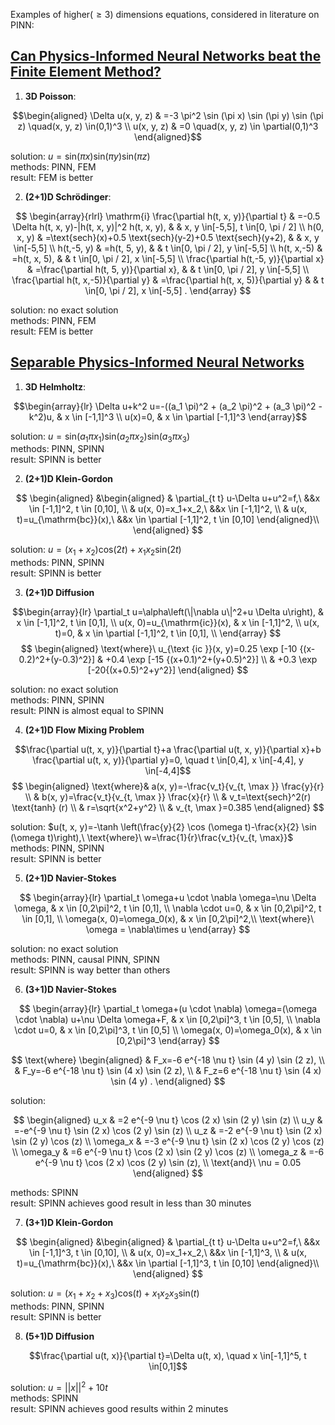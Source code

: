 Examples of higher($\ge3$) dimensions equations, considered in literature on PINN:  
## [Can Physics-Informed Neural Networks beat the Finite Element Method?](https://arxiv.org/pdf/2302.04107)  
1. **3D Poisson**:
   
$$\begin{aligned}
\Delta u(x, y, z) & =-3 \pi^2 \sin (\pi x) \sin (\pi y) \sin (\pi z) \quad(x, y, z) \in(0,1)^3 \\
u(x, y, z) & =0 \quad(x, y, z) \in \partial(0,1)^3
\end{aligned}$$  

solution: $u = \text{sin}(\pi x)\text{sin}(\pi y)\text{sin}(\pi z)$  
methods: PINN, FEM  
result: FEM is better  

2. **(2+1)D Schrödinger**:
   
$$
\begin{array}{rlrl}
\mathrm{i} \frac{\partial h(t, x, y)}{\partial t} & =-0.5 \Delta h(t, x, y)-|h(t, x, y)|^2 h(t, x, y), & & x, y \in[-5,5], t \in[0, \pi / 2] \\
h(0, x, y) & =\text{sech}(x)+0.5 \text{sech}(y-2)+0.5 \text{sech}(y+2), & & x, y \in[-5,5] \\
h(t,-5, y) & =h(t, 5, y), & & t \in[0, \pi / 2], y \in[-5,5] \\
h(t, x,-5) & =h(t, x, 5), & & t \in[0, \pi / 2], x \in[-5,5] \\
\frac{\partial h(t,-5, y)}{\partial x} & =\frac{\partial h(t, 5, y)}{\partial x}, & & t \in[0, \pi / 2], y \in[-5,5] \\
\frac{\partial h(t, x,-5)}{\partial y} & =\frac{\partial h(t, x, 5)}{\partial y} & & t \in[0, \pi / 2], x \in[-5,5] .
\end{array}
$$

solution: no exact solution  
methods: PINN, FEM  
result: FEM is better  

## [Separable Physics-Informed Neural Networks](https://arxiv.org/pdf/2306.15969)  
1. **3D Helmholtz**:
   
$$\begin{array}{lr}
\Delta u+k^2 u=-((a_1 \pi)^2 + (a_2 \pi)^2 + (a_3 \pi)^2 - k^2)u, & x \in [-1,1]^3 \\
u(x)=0, & x \in \partial [-1,1]^3
\end{array}$$ 

solution: $u = \text{sin}(a_1 \pi x_1)\text{sin}(a_2 \pi x_2)\text{sin}(a_3 \pi x_3)$  
methods: PINN, SPINN  
result: SPINN is better  

2. **(2+1)D Klein-Gordon**

$$
\begin{aligned}
&\begin{aligned}
& \partial_{t t} u-\Delta u+u^2=f,\ &&x \in [-1,1]^2, t \in [0,10], \\
& u(x, 0)=x_1+x_2,\ &&x \in [-1,1]^2, \\
& u(x, t)=u_{\mathrm{bc}}(x),\ &&x \in \partial [-1,1]^2, t \in [0,10]
\end{aligned}\\
\end{aligned}
$$

solution: $u = (x_1+x_2)\text{cos}(2t) + x_1x_2\text{sin}(2t)$  
methods: PINN, SPINN  
result: SPINN is better  

3. **(2+1)D  Diffusion**

$$\begin{array}{lr}
\partial_t u=\alpha\left(\|\nabla u\|^2+u \Delta u\right), & x \in [-1,1]^2, t \in [0,1], \\
u(x, 0)=u_{\mathrm{ic}}(x), & x \in [-1,1]^2, \\
u(x, t)=0, & x \in \partial [-1,1]^2, t \in [0,1], \\
\end{array}
$$
$$
\begin{aligned}
\text{where}\ u_{\text {ic }}(x, y)=0.25 \exp [-10 {(x-0.2)^2+(y-0.3)^2}] & +0.4 \exp [-15 {(x+0.1)^2+(y+0.5)^2}] \\
& +0.3 \exp [-20{(x+0.5)^2+y^2}]
\end{aligned}
$$

solution: no exact solution  
methods: PINN, SPINN  
result: PINN is almost equal to SPINN

4. **(2+1)D Flow Mixing Problem**

$$\frac{\partial u(t, x, y)}{\partial t}+a \frac{\partial u(t, x, y)}{\partial x}+b \frac{\partial u(t, x, y)}{\partial y}=0, \quad t \in[0,4], x \in[-4,4], y \in[-4,4]$$
$$
\begin{aligned}
\text{where}& a(x, y)=-\frac{v_t}{v_{t, \max }} \frac{y}{r} \\
& b(x, y)=\frac{v_t}{v_{t, \max }} \frac{x}{r} \\
& v_t=\text{sech}^2(r) \text{tanh} (r) \\
& r=\sqrt{x^2+y^2} \\
& v_{t, \max }=0.385
\end{aligned}
$$

solution: $u(t, x, y)=-\tanh \left(\frac{y}{2} \cos (\omega t)-\frac{x}{2} \sin (\omega t)\right),\ \text{where}\ w=\frac{1}{r}\frac{v_t}{v_{t, \max}}$  
methods: PINN, SPINN  
result: SPINN is better  

5. **(2+1)D Navier-Stokes**

$$
\begin{array}{lr}
\partial_t \omega+u \cdot \nabla \omega=\nu \Delta \omega, & x \in [0,2\pi]^2, t \in [0,1], \\
\nabla \cdot u=0, & x \in [0,2\pi]^2, t \in [0,1], \\
\omega(x, 0)=\omega_0(x), & x \in [0,2\pi]^2,\\
\text{where}\ \omega = \nabla\times u
\end{array}
$$

solution: no exact solution  
methods: PINN, causal PINN, SPINN  
result: SPINN is way better than others

6. **(3+1)D Navier-Stokes**

$$
\begin{array}{lr}
\partial_t \omega+(u \cdot \nabla) \omega=(\omega \cdot \nabla) u+\nu \Delta \omega+F, & x \in [0,2\pi]^3, t \in [0,5], \\
\nabla \cdot u=0, & x \in [0,2\pi]^3, t \in [0,5] \\
\omega(x, 0)=\omega_0(x), & x \in [0,2\pi]^3
\end{array}
$$

$$
\text{where}
\begin{aligned}
& F_x=-6 e^{-18 \nu t} \sin (4 y) \sin (2 z), \\
& F_y=-6 e^{-18 \nu t} \sin (4 x) \sin (2 z), \\
& F_z=6 e^{-18 \nu t} \sin (4 x) \sin (4 y) .
\end{aligned}
$$

solution:

$$
\begin{aligned}
u_x & =2 e^{-9 \nu t} \cos (2 x) \sin (2 y) \sin (z) \\
u_y & =-e^{-9 \nu t} \sin (2 x) \cos (2 y) \sin (z) \\
u_z & =-2 e^{-9 \nu t} \sin (2 x) \sin (2 y) \cos (z) \\
\omega_x & =-3 e^{-9 \nu t} \sin (2 x) \cos (2 y) \cos (z) \\
\omega_y & =6 e^{-9 \nu t} \cos (2 x) \sin (2 y) \cos (z) \\
\omega_z & =-6 e^{-9 \nu t} \cos (2 x) \cos (2 y) \sin (z), \\
\text{and}\ \nu = 0.05
\end{aligned}
$$

methods: SPINN  
result: SPINN achieves good result in less than 30 minutes

7. **(3+1)D Klein-Gordon**

$$
\begin{aligned}
&\begin{aligned}
& \partial_{t t} u-\Delta u+u^2=f,\ &&x \in [-1,1]^3, t \in [0,10], \\
& u(x, 0)=x_1+x_2,\ &&x \in [-1,1]^3, \\
& u(x, t)=u_{\mathrm{bc}}(x),\ &&x \in \partial [-1,1]^3, t \in [0,10]
\end{aligned}\\
\end{aligned}
$$

solution: $u = (x_1+x_2+x_3)\text{cos}(t) + x_1x_2x_3\text{sin}(t)$  
methods: PINN, SPINN  
result: SPINN is better  

8. **(5+1)D Diffusion**

$$\frac{\partial u(t, x)}{\partial t}=\Delta u(t, x), \quad x \in[-1,1]^5, t \in[0,1]$$

solution: $u = ||x||^2 + 10t$  
methods: SPINN  
result: SPINN achieves good results within 2 minutes
